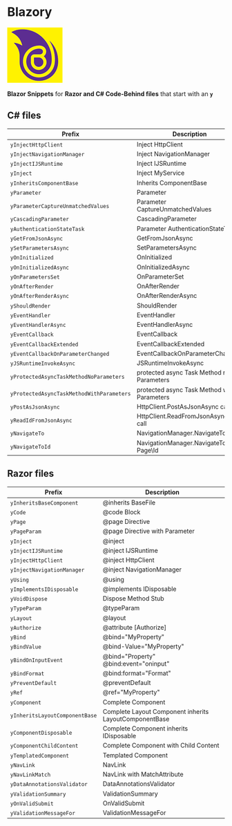 # Blazory

![blazory](https://github.com/bartvanhoey/blazory/blob/master/images/blazory-icon.png?raw=true)

**Blazor Snippets** for **Razor and C# Code-Behind files** that start with an **`y`**

## C# files

| Prefix                                  | Description
|---------------------------------------- |----------------------------------------------|
|`yInjectHttpClient`                      | Inject HttpClient
|`yInjectNavigationManager`               | Inject NavigationManager
|`yInjectIJSRuntime`                      | Inject IJSRuntime
|`yInject`                                | Inject MyService
|`yInheritsComponentBase`                 | Inherits ComponentBase
|`yParameter`                             | Parameter
|`yParameterCaptureUnmatchedValues`       | Parameter CaptureUnmatchedValues
|`yCascadingParameter`                    | CascadingParameter
|`yAuthenticationStateTask`               | Parameter AuthenticationStateTask
|`yGetFromJsonAsync`                      | GetFromJsonAsync
|`ySetParametersAsync`                    | SetParametersAsync
|`yOnInitialized`                         | OnInitialized
|`yOnInitializedAsync`                    | OnInitializedAsync
|`yOnParametersSet`                       | OnParameterSet
|`yOnAfterRender`                         | OnAfterRender
|`yOnAfterRenderAsync`                    | OnAfterRenderAsync
|`yShouldRender`                          | ShouldRender
|`yEventHandler`                          | EventHandler
|`yEventHandlerAsync`                     | EventHandlerAsync
|`yEventCallback`                         | EventCallback
|`yEventCallbackExtended`                 | EventCallbackExtended
|`yEventCallbackOnParameterChanged`       | EventCallbackOnParameterChanged
|`yJSRuntimeInvokeAsync`                  | JSRuntimeInvokeAsync
|`yProtectedAsyncTaskMethodNoParameters`  | protected async Task Method no Parameters
|`yProtectedAsyncTaskMethodWithParameters`| protected async Task Method with Parameters
|`yPostAsJsonAsync`                       | HttpClient.PostAsJsonAsync call
|`yReadIdFromJsonAsync`                   | HttpClient.ReadFromJsonAsync\<int> call
|`yNavigateTo`                            | NavigationManager.NavigateTo Page
|`yNavigateToId`                          | NavigationManager.NavigateTo Page\Id

## Razor files

| Prefix                             | Description
|------------------------------------|----------------------------------------------|
|`yInheritsBaseComponent`            | @inherits BaseFile
|`yCode`                             | @code Block
|`yPage`                             | @page Directive
|`yPageParam`                        | @page Directive with Parameter
|`yInject`                           | @inject
|`yInjectIJSRuntime`                 | @inject IJSRuntime
|`yInjectHttpClient`                 | @inject HttpClient
|`yInjectNavigationManager`          | @inject NavigationManager
|`yUsing`                            | @using
|`yImplementsIDisposable`            | @implements IDisposable
|`yVoidDispose`                      | Dispose Method Stub
|`yTypeParam`                        | @typeParam
|`yLayout`                           | @layout
|`yAuthorize`                        | @attribute [Authorize]
|`yBind`                             | @bind="MyProperty"
|`yBindValue`                        | @bind-Value="MyProperty"
|`yBindOnInputEvent`                 | @bind="Property" @bind:event="oninput"
|`yBindFormat`                       | @bind:format="Format"
|`yPreventDefault`                   | @preventDefault
|`yRef`                              | @ref="MyProperty"
|`yComponent`                        | Complete Component
|`yInheritsLayoutComponentBase`      | Complete Layout Component inherits LayoutComponentBase
|`yComponentDisposable`              | Complete Component inherits IDisposable
|`yComponentChildContent`            | Complete Component with Child Content
|`yTemplatedComponent`               | Templated Component
|`yNavLink`                          | NavLink
|`yNavLinkMatch`                     | NavLink with MatchAttribute
|`yDataAnnotationsValidator`         | DataAnnotationsValidator
|`yValidationSummary`                | ValidationSummary
|`yOnValidSubmit`                    | OnValidSubmit
|`yValidationMessageFor`             | ValidationMessageFor
